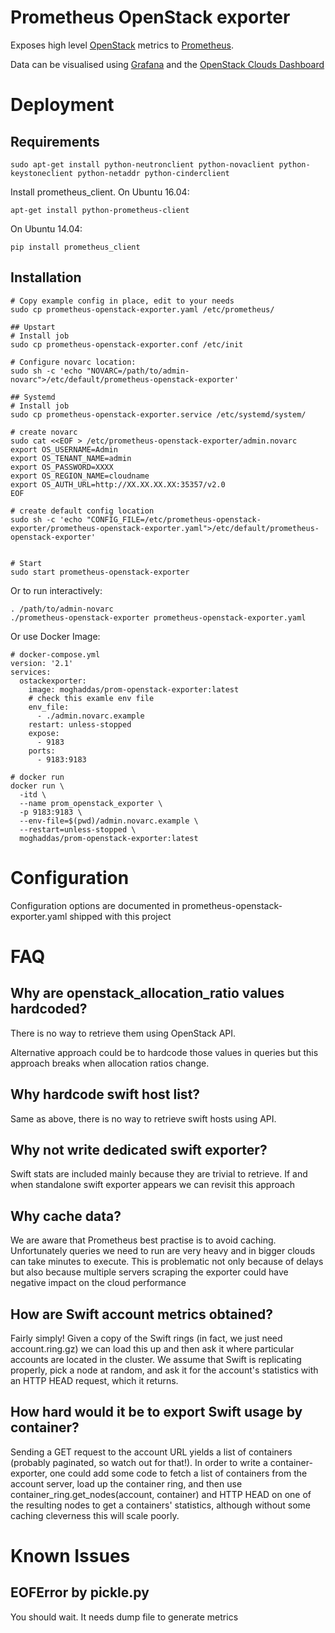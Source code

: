 # Prometheus OpenStack exporter

Exposes high level [OpenStack](http://www.openstack.org/) metrics to [Prometheus](https://prometheus.io/).

Data can be visualised using [Grafana](https://grafana.com/) and the [OpenStack Clouds Dashboard](https://grafana.com/dashboards/7924)

# Deployment

## Requirements

```
sudo apt-get install python-neutronclient python-novaclient python-keystoneclient python-netaddr python-cinderclient
```

Install prometheus_client. On Ubuntu 16.04:
```
apt-get install python-prometheus-client
```

On Ubuntu 14.04:
```
pip install prometheus_client
```

## Installation

```
# Copy example config in place, edit to your needs
sudo cp prometheus-openstack-exporter.yaml /etc/prometheus/

## Upstart
# Install job
sudo cp prometheus-openstack-exporter.conf /etc/init

# Configure novarc location:
sudo sh -c 'echo "NOVARC=/path/to/admin-novarc">/etc/default/prometheus-openstack-exporter'

## Systemd
# Install job
sudo cp prometheus-openstack-exporter.service /etc/systemd/system/

# create novarc
sudo cat <<EOF > /etc/prometheus-openstack-exporter/admin.novarc
export OS_USERNAME=Admin
export OS_TENANT_NAME=admin
export OS_PASSWORD=XXXX
export OS_REGION_NAME=cloudname
export OS_AUTH_URL=http://XX.XX.XX.XX:35357/v2.0
EOF

# create default config location
sudo sh -c 'echo "CONFIG_FILE=/etc/prometheus-openstack-exporter/prometheus-openstack-exporter.yaml">/etc/default/prometheus-openstack-exporter'


# Start
sudo start prometheus-openstack-exporter
```

Or to run interactively:

```
. /path/to/admin-novarc
./prometheus-openstack-exporter prometheus-openstack-exporter.yaml

```

Or use Docker Image:

```
# docker-compose.yml
version: '2.1'
services:
  ostackexporter:
    image: moghaddas/prom-openstack-exporter:latest
    # check this examle env file
    env_file:
      - ./admin.novarc.example
    restart: unless-stopped
    expose:
      - 9183
    ports:
      - 9183:9183

# docker run
docker run \
  -itd \
  --name prom_openstack_exporter \
  -p 9183:9183 \
  --env-file=$(pwd)/admin.novarc.example \
  --restart=unless-stopped \
  moghaddas/prom-openstack-exporter:latest

```

# Configuration

Configuration options are documented in prometheus-openstack-exporter.yaml shipped with this project

# FAQ

## Why are openstack_allocation_ratio values hardcoded?

There is no way to retrieve them using OpenStack API.

Alternative approach could be to hardcode those values in queries but this approach breaks when allocation ratios change.

## Why hardcode swift host list?

Same as above, there is no way to retrieve swift hosts using API.

## Why not write dedicated swift exporter?

Swift stats are included mainly because they are trivial to retrieve. If and when standalone swift exporter appears we can revisit this approach

## Why cache data?

We are aware that Prometheus best practise is to avoid caching. Unfortunately queries we need to run are very heavy and in bigger clouds can take minutes to execute. This is problematic not only because of delays but also because multiple servers scraping the exporter could have negative impact on the cloud performance

## How are Swift account metrics obtained?

Fairly simply!  Given a copy of the Swift rings (in fact, we just need
account.ring.gz) we can load this up and then ask it where particular
accounts are located in the cluster.  We assume that Swift is
replicating properly, pick a node at random, and ask it for the
account's statistics with an HTTP HEAD request, which it returns.

## How hard would it be to export Swift usage by container?

Sending a GET request to the account URL yields a list of containers
(probably paginated, so watch out for that!).  In order to write a
container-exporter, one could add some code to fetch a list of
containers from the account server, load up the container ring, and
then use container_ring.get_nodes(account, container) and HTTP HEAD on
one of the resulting nodes to get a containers' statistics, although
without some caching cleverness this will scale poorly.

# Known Issues
## EOFError by pickle.py

You should wait. It needs dump file to generate metrics
